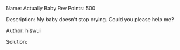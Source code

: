 Name: Actually Baby Rev 
Points: 500 

Description:
My baby doesn't stop crying. Could you please help me?

Author: hiswui 

Solution:
